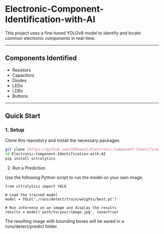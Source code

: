 # Electronic-Component-Identification-with-AI

This project uses a fine-tuned YOLOv8 model to identify and locate common electronic components in real-time.

---
## Components Identified
* Resistors
* Capacitors
* Diodes
* LEDs
* LDRs
* Buttons

---
## Quick Start

### 1. Setup
Clone this repository and install the necessary packages.

```bash
git clone [https://github.com/USOman21/Electronic-Component-Identification-with-AI.git](https://github.com/USOman21/Electronic-Component-Identification-with-AI.git)
cd Electronic-Component-Identification-with-AI
pip install ultralytics
```

2. Run a Prediction

Use the following Python script to run the model on your own image.

```
from ultralytics import YOLO

# Load the trained model
model = YOLO('./runs/detect/train/weights/best.pt')

# Run inference on an image and display the results
results = model('path/to/your/image.jpg', save=True)
```
The resulting image with bounding boxes will be saved in a runs/detect/predict folder.
